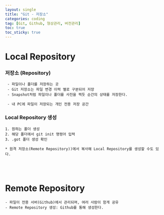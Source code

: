 ```yaml
---
layout: single
title: "Git - 저장소"
categories: coding
tag: [Git, Github, 형상관리, 버전관리]
toc: true
toc_sticky: true 
---
```


# Local Repository

### 저장소 (Repository)
```
 - 파일이나 폴더를 저장하는 곳
 - Git 저장소는 파일 변경 이력 별로 구분되어 저장
 - Snapshot처럼 파일이나 폴더를 사진을 찍듯 순간의 상태를 저장한다.

 - 내 PC에 파일이 저장되는 개인 전용 저장 공간
```
### Local Repository 생성
```
1. 원하는 폴더 생성
2. 해당 폴더에서 git init 명령어 입력
3. .got 폴더 생성 확인

* 원격 저장소(Remote Repository))에서 복사해 Local Repository를 생성할 수도 있다.
```
<br>
<br>

# Remote Repository
```
- 파일이 전용 서버(Github)에서 관리되며, 여러 사람이 함게 공유
- Remote Repository 생성: Github를 통해 생성한다.
```